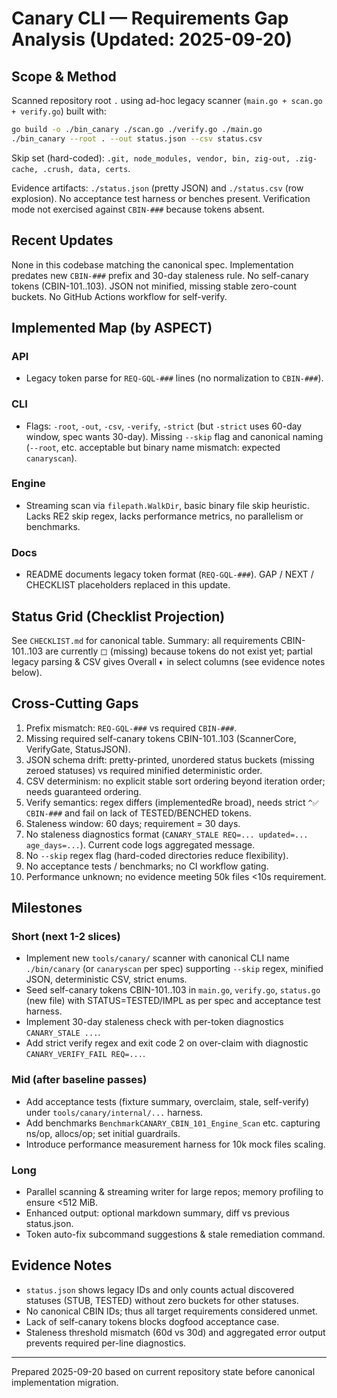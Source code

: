 # Canary CLI — Requirements Gap Analysis (Updated: 2025-09-20)

## Scope & Method

Scanned repository root `.` using ad-hoc legacy scanner (`main.go + scan.go + verify.go`) built with:

```bash
go build -o ./bin_canary ./scan.go ./verify.go ./main.go
./bin_canary --root . --out status.json --csv status.csv
```

Skip set (hard-coded): `.git, node_modules, vendor, bin, zig-out, .zig-cache, .crush, data, certs`.

Evidence artifacts: `./status.json` (pretty JSON) and `./status.csv` (row explosion). No acceptance test harness or benches present. Verification mode not exercised against `CBIN-###` because tokens absent.

## Recent Updates

None in this codebase matching the canonical spec. Implementation predates new `CBIN-###` prefix and 30-day staleness rule. No self-canary tokens (CBIN-101..103). JSON not minified, missing stable zero-count buckets. No GitHub Actions workflow for self-verify.

## Implemented Map (by ASPECT)

### API

- Legacy token parse for `REQ-GQL-###` lines (no normalization to `CBIN-###`).

### CLI

- Flags: `-root`, `-out`, `-csv`, `-verify`, `-strict` (but `-strict` uses 60-day window, spec wants 30-day). Missing `--skip` flag and canonical naming (`--root`, etc. acceptable but binary name mismatch: expected `canaryscan`).

### Engine

- Streaming scan via `filepath.WalkDir`, basic binary file skip heuristic. Lacks RE2 skip regex, lacks performance metrics, no parallelism or benchmarks.

### Docs

- README documents legacy token format (`REQ-GQL-###`). GAP / NEXT / CHECKLIST placeholders replaced in this update.

## Status Grid (Checklist Projection)

See `CHECKLIST.md` for canonical table. Summary: all requirements CBIN-101..103 are currently ◻ (missing) because tokens do not exist yet; partial legacy parsing & CSV gives Overall ◐ in select columns (see evidence notes below).

## Cross-Cutting Gaps

1. Prefix mismatch: `REQ-GQL-###` vs required `CBIN-###`.
2. Missing required self-canary tokens CBIN-101..103 (ScannerCore, VerifyGate, StatusJSON).
3. JSON schema drift: pretty-printed, unordered status buckets (missing zeroed statuses) vs required minified deterministic order.
4. CSV determinism: no explicit stable sort ordering beyond iteration order; needs guaranteed ordering.
5. Verify semantics: regex differs (implementedRe broad), needs strict `^✅ CBIN-###` and fail on lack of TESTED/BENCHED tokens.
6. Staleness window: 60 days; requirement = 30 days.
7. No staleness diagnostics format (`CANARY_STALE REQ=... updated=... age_days=...`). Current code logs aggregated message.
8. No `--skip` regex flag (hard-coded directories reduce flexibility).
9. No acceptance tests / benchmarks; no CI workflow gating.
10. Performance unknown; no evidence meeting 50k files <10s requirement.

## Milestones

### Short (next 1-2 slices)

- Implement new `tools/canary/` scanner with canonical CLI name `./bin/canary` (or `canaryscan` per spec) supporting `--skip` regex, minified JSON, deterministic CSV, strict enums.
- Seed self-canary tokens CBIN-101..103 in `main.go`, `verify.go`, `status.go` (new file) with STATUS=TESTED/IMPL as per spec and acceptance test harness.
- Implement 30-day staleness check with per-token diagnostics `CANARY_STALE ...`.
- Add strict verify regex and exit code 2 on over-claim with diagnostic `CANARY_VERIFY_FAIL REQ=...`.

### Mid (after baseline passes)

- Add acceptance tests (fixture summary, overclaim, stale, self-verify) under `tools/canary/internal/...` harness.
- Add benchmarks `BenchmarkCANARY_CBIN_101_Engine_Scan` etc. capturing ns/op, allocs/op; set initial guardrails.
- Introduce performance measurement harness for 10k mock files scaling.

### Long

- Parallel scanning & streaming writer for large repos; memory profiling to ensure <512 MiB.
- Enhanced output: optional markdown summary, diff vs previous status.json.
- Token auto-fix subcommand suggestions & stale remediation command.

## Evidence Notes

- `status.json` shows legacy IDs and only counts actual discovered statuses (STUB, TESTED) without zero buckets for other statuses.
- No canonical CBIN IDs; thus all target requirements considered unmet.
- Lack of self-canary tokens blocks dogfood acceptance case.
- Staleness threshold mismatch (60d vs 30d) and aggregated error output prevents required per-line diagnostics.

---
Prepared 2025-09-20 based on current repository state before canonical implementation migration.
